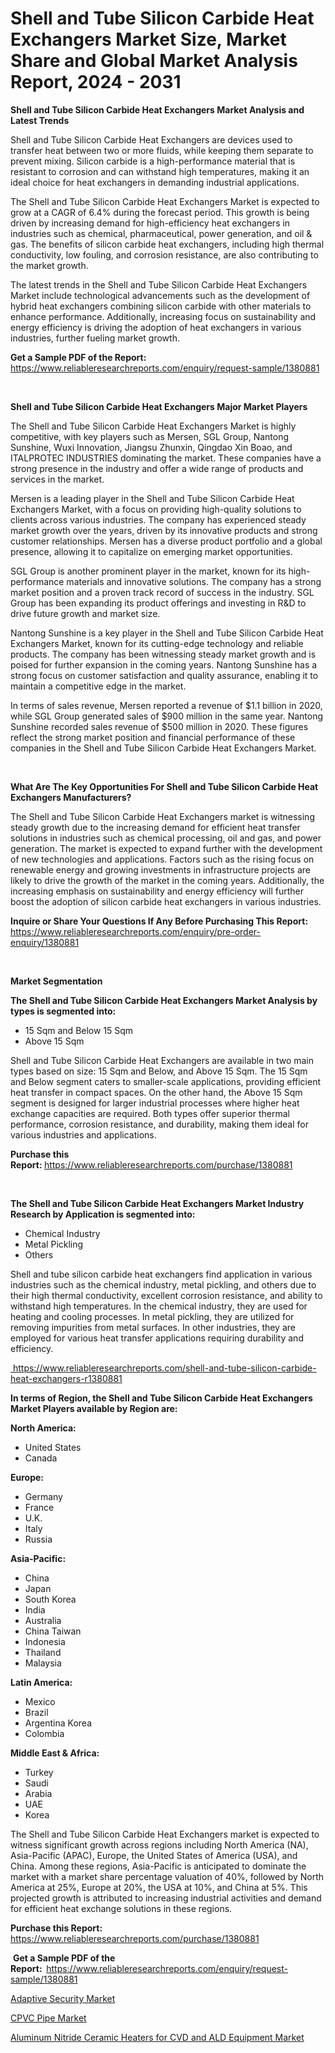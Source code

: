 <p><h1>Shell and Tube Silicon Carbide Heat Exchangers Market Size, Market Share and Global Market Analysis Report, 2024 - 2031</h1></p><p><strong>Shell and Tube Silicon Carbide Heat Exchangers Market Analysis and Latest Trends</strong></p>
<p><p>Shell and Tube Silicon Carbide Heat Exchangers are devices used to transfer heat between two or more fluids, while keeping them separate to prevent mixing. Silicon carbide is a high-performance material that is resistant to corrosion and can withstand high temperatures, making it an ideal choice for heat exchangers in demanding industrial applications.</p><p>The Shell and Tube Silicon Carbide Heat Exchangers Market is expected to grow at a CAGR of 6.4% during the forecast period. This growth is being driven by increasing demand for high-efficiency heat exchangers in industries such as chemical, pharmaceutical, power generation, and oil & gas. The benefits of silicon carbide heat exchangers, including high thermal conductivity, low fouling, and corrosion resistance, are also contributing to the market growth.</p><p>The latest trends in the Shell and Tube Silicon Carbide Heat Exchangers Market include technological advancements such as the development of hybrid heat exchangers combining silicon carbide with other materials to enhance performance. Additionally, increasing focus on sustainability and energy efficiency is driving the adoption of heat exchangers in various industries, further fueling market growth.</p></p>
<p><strong>Get a Sample PDF of the Report:&nbsp;</strong> <a href="https://www.reliableresearchreports.com/enquiry/request-sample/1380881">https://www.reliableresearchreports.com/enquiry/request-sample/1380881</a></p>
<p>&nbsp;</p>
<p><strong>Shell and Tube Silicon Carbide Heat Exchangers Major Market Players</strong></p>
<p><p>The Shell and Tube Silicon Carbide Heat Exchangers Market is highly competitive, with key players such as Mersen, SGL Group, Nantong Sunshine, Wuxi Innovation, Jiangsu Zhunxin, Qingdao Xin Boao, and ITALPROTEC INDUSTRIES dominating the market. These companies have a strong presence in the industry and offer a wide range of products and services in the market.</p><p>Mersen is a leading player in the Shell and Tube Silicon Carbide Heat Exchangers Market, with a focus on providing high-quality solutions to clients across various industries. The company has experienced steady market growth over the years, driven by its innovative products and strong customer relationships. Mersen has a diverse product portfolio and a global presence, allowing it to capitalize on emerging market opportunities.</p><p>SGL Group is another prominent player in the market, known for its high-performance materials and innovative solutions. The company has a strong market position and a proven track record of success in the industry. SGL Group has been expanding its product offerings and investing in R&D to drive future growth and market size.</p><p>Nantong Sunshine is a key player in the Shell and Tube Silicon Carbide Heat Exchangers Market, known for its cutting-edge technology and reliable products. The company has been witnessing steady market growth and is poised for further expansion in the coming years. Nantong Sunshine has a strong focus on customer satisfaction and quality assurance, enabling it to maintain a competitive edge in the market.</p><p>In terms of sales revenue, Mersen reported a revenue of $1.1 billion in 2020, while SGL Group generated sales of $900 million in the same year. Nantong Sunshine recorded sales revenue of $500 million in 2020. These figures reflect the strong market position and financial performance of these companies in the Shell and Tube Silicon Carbide Heat Exchangers Market.</p></p>
<p>&nbsp;</p>
<p><strong>What Are The Key Opportunities For Shell and Tube Silicon Carbide Heat Exchangers Manufacturers?</strong></p>
<p><p>The Shell and Tube Silicon Carbide Heat Exchangers market is witnessing steady growth due to the increasing demand for efficient heat transfer solutions in industries such as chemical processing, oil and gas, and power generation. The market is expected to expand further with the development of new technologies and applications. Factors such as the rising focus on renewable energy and growing investments in infrastructure projects are likely to drive the growth of the market in the coming years. Additionally, the increasing emphasis on sustainability and energy efficiency will further boost the adoption of silicon carbide heat exchangers in various industries.</p></p>
<p><strong>Inquire or Share Your Questions If Any Before Purchasing This Report:</strong> <a href="https://www.reliableresearchreports.com/enquiry/pre-order-enquiry/1380881">https://www.reliableresearchreports.com/enquiry/pre-order-enquiry/1380881</a></p>
<p>&nbsp;</p>
<p><strong>Market Segmentation</strong></p>
<p><strong>The Shell and Tube Silicon Carbide Heat Exchangers Market Analysis by types is segmented into:</strong></p>
<p><ul><li>15 Sqm and Below 15 Sqm</li><li>Above 15 Sqm</li></ul></p>
<p><p>Shell and Tube Silicon Carbide Heat Exchangers are available in two main types based on size: 15 Sqm and Below, and Above 15 Sqm. The 15 Sqm and Below segment caters to smaller-scale applications, providing efficient heat transfer in compact spaces. On the other hand, the Above 15 Sqm segment is designed for larger industrial processes where higher heat exchange capacities are required. Both types offer superior thermal performance, corrosion resistance, and durability, making them ideal for various industries and applications.</p></p>
<p><strong>Purchase this Report:&nbsp;</strong><a href="https://www.reliableresearchreports.com/purchase/1380881">https://www.reliableresearchreports.com/purchase/1380881</a></p>
<p>&nbsp;</p>
<p><strong>The Shell and Tube Silicon Carbide Heat Exchangers Market Industry Research by Application is segmented into:</strong></p>
<p><ul><li>Chemical Industry</li><li>Metal Pickling</li><li>Others</li></ul></p>
<p><p>Shell and tube silicon carbide heat exchangers find application in various industries such as the chemical industry, metal pickling, and others due to their high thermal conductivity, excellent corrosion resistance, and ability to withstand high temperatures. In the chemical industry, they are used for heating and cooling processes. In metal pickling, they are utilized for removing impurities from metal surfaces. In other industries, they are employed for various heat transfer applications requiring durability and efficiency.</p></p>
<p><a href="https://www.reliableresearchreports.com/shell-and-tube-silicon-carbide-heat-exchangers-r1380881">&nbsp;https://www.reliableresearchreports.com/shell-and-tube-silicon-carbide-heat-exchangers-r1380881</a></p>
<p><strong>In terms of Region, the Shell and Tube Silicon Carbide Heat Exchangers Market Players available by Region are:</strong></p>
<p>
    <p> <strong> North America: </strong>
        <ul>
            <li>United States</li>
            <li>Canada</li>
        </ul>
        </p> 
    <p> <strong> Europe: </strong>
        <ul>
            <li>Germany</li>
            <li>France</li>
            <li>U.K.</li>
            <li>Italy</li>
            <li>Russia</li>
        </ul>
        </p> 
    <p> <strong> Asia-Pacific: </strong>
        <ul>
            <li>China</li>
            <li>Japan</li>
            <li>South Korea</li>
            <li>India</li>
            <li>Australia</li>
            <li>China Taiwan</li>
            <li>Indonesia</li>
            <li>Thailand</li>
            <li>Malaysia</li>
        </ul>
        </p> 
    <p> <strong> Latin America: </strong>
        <ul>
            <li>Mexico</li>
            <li>Brazil</li>
            <li>Argentina Korea</li>
            <li>Colombia</li>
        </ul>
        </p> 
    <p> <strong> Middle East & Africa: </strong>
        <ul>
            <li>Turkey</li>
            <li>Saudi</li>
            <li>Arabia</li>
            <li>UAE</li>
            <li>Korea</li>
        </ul>
    </p>
    </p>
<p><p>The Shell and Tube Silicon Carbide Heat Exchangers market is expected to witness significant growth across regions including North America (NA), Asia-Pacific (APAC), Europe, the United States of America (USA), and China. Among these regions, Asia-Pacific is anticipated to dominate the market with a market share percentage valuation of 40%, followed by North America at 25%, Europe at 20%, the USA at 10%, and China at 5%. This projected growth is attributed to increasing industrial activities and demand for efficient heat exchange solutions in these regions.</p></p>
<p><strong>Purchase this Report: </strong><a href="https://www.reliableresearchreports.com/purchase/1380881">https://www.reliableresearchreports.com/purchase/1380881</a></p>
<p>&nbsp;<strong>Get a Sample PDF of the Report:&nbsp;&nbsp;</strong><a href="https://www.reliableresearchreports.com/enquiry/request-sample/1380881">https://www.reliableresearchreports.com/enquiry/request-sample/1380881</a></p>
<p><strong></strong></p>
<p><p><a href="https://invited-way-688.notion.site/Adaptive-Security-Market-Size-CAGR-Trends-2024-2030-b82d2f3178e547fcaf0a49b4a7eaccc6">Adaptive Security Market</a></p><p><a href="https://issuu.com/reportprime-2/docs/cpvc-pipe-market-size-2030.pptx">CPVC Pipe Market</a></p><p><a href="https://github.com/okotobwrhuteie/Market-Research-Report-List-2/blob/main/aluminum-nitride-ceramic-heaters-for-cvd-and-ald-equipment-market.md">Aluminum Nitride Ceramic Heaters for CVD and ALD Equipment Market</a></p></p>